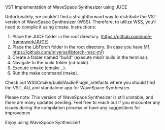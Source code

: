 VST Implementation of WaveSpace Synthesizer using JUCE

Unfortunately, we couldn't find a straightforward way to distribute the VST version of WaveSpace Synthesizer (WSS). Therefore, to utilize WSS, you'll need to compile it using cmake.
Instructions:
1. Place the JUCE folder in the root directory. (https://github.com/juce-framework/JUCE)
2. Place the LibTorch folder in the root directory. (In case you have M1, https://github.com/mlverse/libtorch-mac-m1)
3. Create a folder named "build" (execute mkdir build in the terminal).
4. Navigate to the build folder (cd build).
5. Execute cmake (cmake ..).
6. Run the make command (make).

Check out WSSCmake/build/AudioPlugin_artefacts where you should find the VST, AU, and standalone app for WaveSpace Synthesizer.

Please note: This version of WaveSpace Synthesizer is still unstable, and there are many updates pending. Feel free to reach out if you encounter any issues during the compilation process or have any suggestions for improvemen

Enjoy using WaveSpace Synthesizer!
